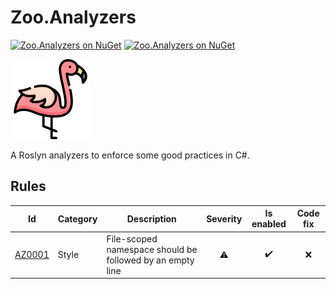 ﻿# Zoo.Analyzers

[![Zoo.Analyzers on NuGet](https://img.shields.io/nuget/v/Zoo.Analyzers?logo=nuget)](https://www.nuget.org/packages/Zoo.Analyzers)
[![Zoo.Analyzers on NuGet](https://img.shields.io/nuget/dt/Zoo.Analyzers?color=lima)](https://www.nuget.org/packages/Zoo.Analyzers)

[![Flamingo icons created by Freepik - Flaticon](icon.png)](https://www.flaticon.com/free-icons/flamingo)

A Roslyn analyzers to enforce some good practices in C#.

## Rules

|Id|Category|Description|Severity|Is enabled|Code fix|
|--|--------|-----------|:------:|:--------:|:------:|
|[AZ0001]()|Style|File-scoped namespace should be followed by an empty line|⚠️|✔️|❌|